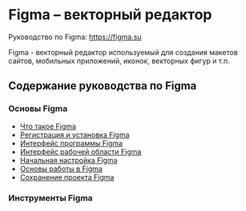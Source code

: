 # Figma &ndash; векторный редактор
Руководство по Figma: https://figma.su

Figma - векторный редактор используемый для создания макетов сайтов, мобильных приложений, иконок, векторных фигур и т.п.

## Содержание руководства по Figma

### Основы Figma
* [Что такое Figma](00-begin/00-chto-takoe-figma.md)
* [Регистрация и установка Figma](00-begin/02-registracziya-i-ustanovka.md)
* [Интерфейс программы Figma](00-begin/04-interfejs-programmy.md)
* [Интерфейс рабочей области Figma](00-begin/06-interfejs-rabochei-oblasti.md)
* [Начальная настройка Figma](00-begin/08-nachalnaya-nastrojka-figma.md)
* [Основы работы в Figma](00-begin/10-osnovy-raboty-v-figma.md)
* [Сохранение проекта Figma](00-begin/12-sohranenie-proekta-figma.md)

### Инструменты Figma
